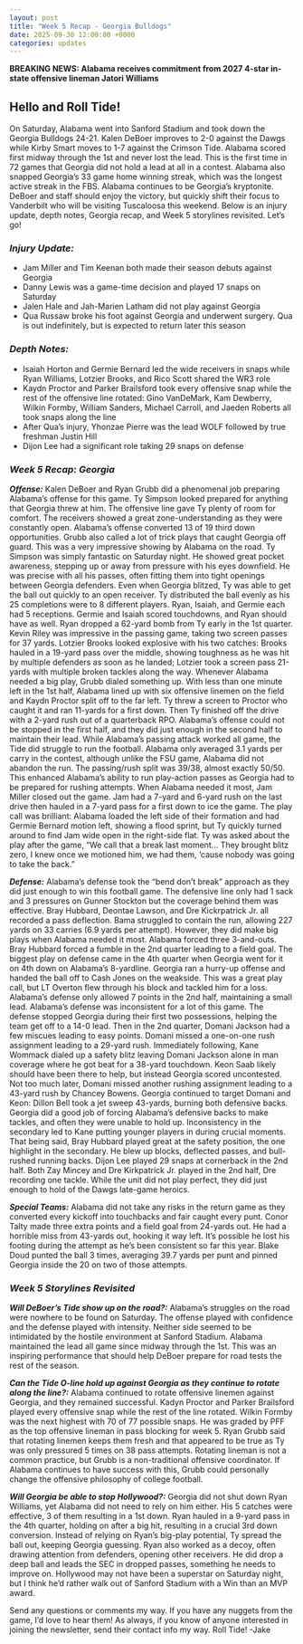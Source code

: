 ```yaml
---
layout: post
title: "Week 5 Recap - Georgia Bulldogs"
date: 2025-09-30 12:00:00 +0000
categories: updates
---
```


**BREAKING NEWS: Alabama receives commitment from 2027 4-star in-state offensive lineman Jatori Williams**

## Hello and Roll Tide!

On Saturday, Alabama went into Sanford Stadium and took down the Georgia Bulldogs 24-21. Kalen DeBoer improves to 2-0 against the Dawgs while Kirby Smart moves to 1-7 against the Crimson Tide. Alabama scored first midway through the 1st and never lost the lead. This is the first time in 72 games that Georgia did not hold a lead at all in a contest. Alabama also snapped Georgia’s 33 game home winning streak, which was the longest active streak in the FBS. Alabama continues to be Georgia’s kryptonite. DeBoer and staff should enjoy the victory, but quickly shift their focus to Vanderbilt who will be visiting Tuscaloosa this weekend. Below is an injury update, depth notes, Georgia recap, and Week 5 storylines revisited. Let’s go!


### ***Injury Update:***
-   Jam Miller and Tim Keenan both made their season debuts against Georgia 
-   Danny Lewis was a game-time decision and played 17 snaps on Saturday
-   Jalen Hale and Jah-Marien Latham did not play against Georgia
-   Qua Russaw broke his foot against Georgia and underwent surgery. Qua is out indefinitely, but is expected to return later this season


### ***Depth Notes:***
-   Isaiah Horton and Germie Bernard led the wide receivers in snaps while Ryan Williams, Lotzier Brooks, and Rico Scott shared the WR3 role
-   Kaydn Proctor and Parker Brailsford took every offensive snap while the rest of the offensive line rotated: Gino VanDeMark, Kam Dewberry, Wilkin Formby, William Sanders, Michael Carroll, and Jaeden Roberts all took snaps along the line
-   After Qua’s injury, Yhonzae Pierre was the lead WOLF followed by true freshman Justin Hill
-   Dijon Lee had a significant role taking 29 snaps on defense


### ***Week 5 Recap: Georgia***

***Offense:*** Kalen DeBoer and Ryan Grubb did a phenomenal job preparing Alabama’s offense for this game. Ty Simpson looked prepared for anything that Georgia threw at him. The offensive line gave Ty plenty of room for comfort. The receivers showed a great zone-understanding as they were constantly open. Alabama’s offense converted 13 of 19 third down opportunities. Grubb also called a lot of trick plays that caught Georgia off guard. This was a very impressive showing by Alabama on the road.
Ty Simpson was simply fantastic on Saturday night. He showed great pocket awareness, stepping up or away from pressure with his eyes downfield. He was precise with all his passes, often fitting them into tight openings between Georgia defenders. Even when Georgia blitzed, Ty was able to get the ball out quickly to an open receiver. Ty distributed the ball evenly as his 25 completions were to 8 different players. Ryan, Isaiah, and Germie each had 5 receptions. Germie and Isaiah scored touchdowns, and Ryan should have as well. Ryan dropped a 62-yard bomb from Ty early in the 1st quarter. Kevin Riley was impressive in the passing game, taking two screen passes for 37 yards. Lotzier Brooks looked explosive with his two catches: Brooks hauled in a 19-yard pass over the middle, showing toughness as he was hit by multiple defenders as soon as he landed; Lotzier took a screen pass 21-yards with multiple broken tackles along the way. Whenever Alabama needed a big play, Grubb dialed something up. With less than one minute left in the 1st half, Alabama lined up with six offensive linemen on the field and Kaydn Proctor split off to the far left. Ty threw a screen to Proctor who caught it and ran 11-yards for a first down. Then Ty finished off the drive with a 2-yard rush out of a quarterback RPO. Alabama’s offense could not be stopped in the first half, and they did just enough in the second half to maintain their lead.
While Alabama’s passing attack worked all game, the Tide did struggle to run the football. Alabama only averaged 3.1 yards per carry in the contest, although unlike the FSU game, Alabama did not abandon the run. The passing/rush split was 39/38, almost exactly 50/50. This enhanced Alabama’s ability to run play-action passes as Georgia had to be prepared for rushing attempts. When Alabama needed it most, Jam Miller closed out the game. Jam had a 7-yard and 6-yard rush on the last drive then hauled in a 7-yard pass for a first down to ice the game. The play call was brilliant: Alabama loaded the left side of their formation and had Germie Bernard motion left, showing a flood sprint, but Ty quickly turned around to find Jam wide open in the right-side flat. Ty was asked about the play after the game, “We call that a break last moment… They brought blitz zero, I knew once we motioned him, we had them, ‘cause nobody was going to take the back.”

***Defense:*** Alabama’s defense took the “bend don’t break” approach as they did just enough to win this football game. The defensive line only had 1 sack and 3 pressures on Gunner Stockton but the coverage behind them was effective. Bray Hubbard, Deontae Lawson, and Dre Kickrpatrick Jr. all recorded a pass deflection. Bama struggled to contain the run, allowing 227 yards on 33 carries (6.9 yards per attempt). However, they did make big plays when Alabama needed it most. Alabama forced three 3-and-outs. Bray Hubbard forced a fumble in the 2nd quarter leading to a field goal. The biggest play on defense came in the 4th quarter when Georgia went for it on 4th down on Alabama’s 8-yardline. Georgia ran a hurry-up offense and handed the ball off to Cash Jones on the weakside. This was a great play call, but LT Overton flew through his block and tackled him for a loss. Alabama’s defense only allowed 7 points in the 2nd half, maintaining a small lead.
Alabama’s defense was inconsistent for a lot of this game. The defense stopped Georgia during their first two possessions, helping the team get off to a 14-0 lead. Then in the 2nd quarter, Domani Jackson had a few miscues leading to easy points. Domani missed a one-on-one rush assignment leading to a 29-yard rush. Immediately following, Kane Wommack dialed up a safety blitz leaving Domani Jackson alone in man coverage where he got beat for a 38-yard touchdown. Keon Saab likely should have been there to help, but instead Georgia scored uncontested. Not too much later, Domani missed another rushing assignment leading to a 43-yard rush by Chancey Bowens. Georgia continued to target Domani and Keon: Dillon Bell took a jet sweep 43-yards, burning both defensive backs. Georgia did a good job of forcing Alabama’s defensive backs to make tackles, and often they were unable to hold up. Inconsistency in the secondary led to Kane putting younger players in during crucial moments. That being said, Bray Hubbard played great at the safety position, the one highlight in the secondary. He blew up blocks, deflected passes, and bull-rushed running backs. Dijon Lee played 29 snaps at cornerback in the 2nd half. Both Zay Mincey and Dre Kirkpatrick Jr. played in the 2nd half, Dre recording one tackle. While the unit did not play perfect, they did just enough to hold of the Dawgs late-game heroics. 

***Special Teams:*** Alabama did not take any risks in the return game as they converted every kickoff into touchbacks and fair caught every punt. Conor Talty made three extra points and a field goal from 24-yards out. He had a horrible miss from 43-yards out, hooking it way left. It’s possible he lost his footing during the attempt as he’s been consistent so far this year. Blake Doud punted the ball 3 times, averaging 39.7 yards per punt and pinned Georgia inside the 20 on two of those attempts.


### ***Week 5 Storylines Revisited***

***Will DeBoer’s Tide show up on the road?:*** Alabama’s struggles on the road were nowhere to be found on Saturday. The offense played with confidence and the defense played with intensity. Neither side seemed to be intimidated by the hostile environment at Sanford Stadium. Alabama maintained the lead all game since midway through the 1st. This was an inspiring performance that should help DeBoer prepare for road tests the rest of the season.

***Can the Tide O-line hold up against Georgia as they continue to rotate along the line?:*** Alabama continued to rotate offensive linemen against Georgia, and they remained successful. Kadyn Proctor and Parker Brailsford played every offensive snap while the rest of the line rotated. Wilkin Formby was the next highest with 70 of 77 possible snaps. He was graded by PFF as the top offensive lineman in pass blocking for week 5. Ryan Grubb said that rotating linemen keeps them fresh and that appeared to be true as Ty was only pressured 5 times on 38 pass attempts. Rotating lineman is not a common practice, but Grubb is a non-traditional offensive coordinator. If Alabama continues to have success with this, Grubb could personally change the offensive philosophy of college football. 

***Will Georgia be able to stop Hollywood?:*** Georgia did not shut down Ryan Williams, yet Alabama did not need to rely on him either. His 5 catches were effective, 3 of them resulting in a 1st down. Ryan hauled in a 9-yard pass in the 4th quarter, holding on after a big hit, resulting in a crucial 3rd down conversion. Instead of relying on Ryan’s big-play potential, Ty spread the ball out, keeping Georgia guessing. Ryan also worked as a decoy, often drawing attention from defenders, opening other receivers. He did drop a deep ball and leads the SEC in dropped passes, something he needs to improve on. Hollywood may not have been a superstar on Saturday night, but I think he’d rather walk out of Sanford Stadium with a Win than an MVP award. 

Send any questions or comments my way. If you have any nuggets from the game, I’d love to hear them! As always, if you know of anyone interested in joining the newsletter, send their contact info my way.
Roll Tide!
-Jake
